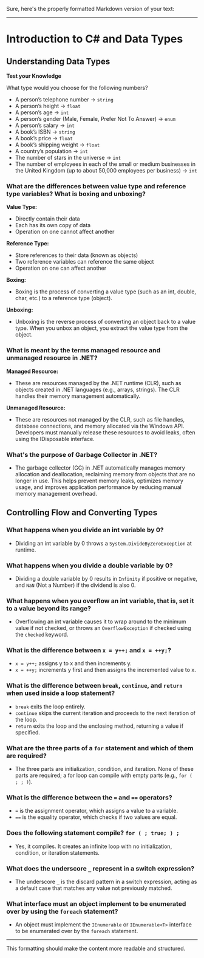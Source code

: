Sure, here's the properly formatted Markdown version of your text:

---

# Introduction to C# and Data Types

## Understanding Data Types

**Test your Knowledge**

What type would you choose for the following numbers?

- A person’s telephone number -> `string`
- A person’s height -> `float`
- A person’s age -> `int`
- A person’s gender (Male, Female, Prefer Not To Answer) -> `enum`
- A person’s salary -> `int`
- A book’s ISBN -> `string`
- A book’s price -> `float`
- A book’s shipping weight -> `float`
- A country’s population -> `int`
- The number of stars in the universe -> `int`
- The number of employees in each of the small or medium businesses in the United Kingdom (up to about 50,000 employees per business) -> `int`

### What are the differences between value type and reference type variables? What is boxing and unboxing?

**Value Type:**

- Directly contain their data
- Each has its own copy of data
- Operation on one cannot affect another

**Reference Type:**

- Store references to their data (known as objects)
- Two reference variables can reference the same object
- Operation on one can affect another

**Boxing:**

- Boxing is the process of converting a value type (such as an int, double, char, etc.) to a reference type (object).

**Unboxing:**

- Unboxing is the reverse process of converting an object back to a value type. When you unbox an object, you extract the value type from the object.

### What is meant by the terms managed resource and unmanaged resource in .NET?

**Managed Resource:**

- These are resources managed by the .NET runtime (CLR), such as objects created in .NET languages (e.g., arrays, strings). The CLR handles their memory management automatically.

**Unmanaged Resource:**

- These are resources not managed by the CLR, such as file handles, database connections, and memory allocated via the Windows API. Developers must manually release these resources to avoid leaks, often using the IDisposable interface.

### What's the purpose of Garbage Collector in .NET?

- The garbage collector (GC) in .NET automatically manages memory allocation and deallocation, reclaiming memory from objects that are no longer in use. This helps prevent memory leaks, optimizes memory usage, and improves application performance by reducing manual memory management overhead.

## Controlling Flow and Converting Types

### What happens when you divide an int variable by 0?

- Dividing an int variable by 0 throws a `System.DivideByZeroException` at runtime.

### What happens when you divide a double variable by 0?

- Dividing a double variable by 0 results in `Infinity` if positive or negative, and `NaN` (Not a Number) if the dividend is also 0.

### What happens when you overflow an int variable, that is, set it to a value beyond its range?

- Overflowing an int variable causes it to wrap around to the minimum value if not checked, or throws an `OverflowException` if checked using the `checked` keyword.

### What is the difference between `x = y++;` and `x = ++y;`?

- `x = y++;` assigns y to x and then increments y.
- `x = ++y;` increments y first and then assigns the incremented value to x.

### What is the difference between `break`, `continue`, and `return` when used inside a loop statement?

- `break` exits the loop entirely.
- `continue` skips the current iteration and proceeds to the next iteration of the loop.
- `return` exits the loop and the enclosing method, returning a value if specified.

### What are the three parts of a `for` statement and which of them are required?

- The three parts are initialization, condition, and iteration. None of these parts are required; a for loop can compile with empty parts (e.g., `for ( ; ; )`).

### What is the difference between the `=` and `==` operators?

- `=` is the assignment operator, which assigns a value to a variable.
- `==` is the equality operator, which checks if two values are equal.

### Does the following statement compile? `for ( ; true; ) ;`

- Yes, it compiles. It creates an infinite loop with no initialization, condition, or iteration statements.

### What does the underscore `_` represent in a switch expression?

- The underscore `_` is the discard pattern in a switch expression, acting as a default case that matches any value not previously matched.

### What interface must an object implement to be enumerated over by using the `foreach` statement?

- An object must implement the `IEnumerable` or `IEnumerable<T>` interface to be enumerated over by the `foreach` statement.

---

This formatting should make the content more readable and structured.

